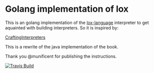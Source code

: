 # Golang implementation of lox

This is an golang implementation of the
[lox-language](http://www.craftinginterpreters.com/the-lox-language.html) interpreter 
to get aquainted with building interpreters. So it is inspired by:

[CraftingInterpreters](https://github.com/munificent/craftinginterpreters)



This is a rewrite of the java implementation of the book.

Thank you @munificent for publishing the instructions.


[![Travis Build](https://travis-ci.org/pravj/glox.svg)](https://travis-ci.org/pravj/glox)
